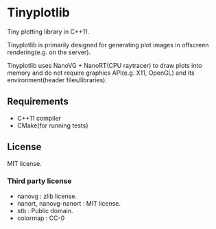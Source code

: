 # Tinyplotlib

Tiny plotting library in C++11.

Tinyplotlib is primarily designed for generating plot images in offscreen rendering(e.g. on the server).

Tinyplotlib uses NanoVG + NanoRT(CPU raytracer) to draw plots into memory and do not require graphics API(e.g. X11, OpenGL) and its environment(header files/libraries).

## Requirements

* C++11 compiler
* CMake(for running tests)

## License

MIT license.

### Third party license

* nanovg : zlib license.
* nanort, nanovg-nanort : MIT license.
* stb : Public domain.
* colormap : CC-0

